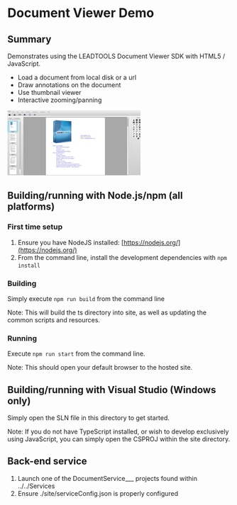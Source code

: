 # Document Viewer Demo

## Summary

Demonstrates using the LEADTOOLS Document Viewer SDK with HTML5 / JavaScript.

* Load a document from local disk or a url
* Draw annotations on the document
* Use thumbnail viewer
* Interactive zooming/panning

![Demo screenshot](./site/DocumentViewerDemoJS.jpg)

## Building/running with Node.js/npm (all platforms)

### First time setup

1. Ensure you have NodeJS installed: [https://nodejs.org/](https://nodejs.org/)
2. From the command line, install the development dependencies with `npm install`

### Building

Simply execute `npm run build` from the command line

Note: This will build the ts directory into site, as well as updating the common scripts and resources.

### Running

Execute `npm run start` from the command line.

Note: This should open your default browser to the hosted site.

## Building/running with Visual Studio (Windows only)

Simply open the SLN file in this directory to get started.

Note: If you do not have TypeScript installed, or wish to develop exclusively using JavaScript, you can simply open the CSPROJ within the site directory.

## Back-end service

1. Launch one of the DocumentService___ projects found within ../../Services
2. Ensure ./site/serviceConfig.json is properly configured

